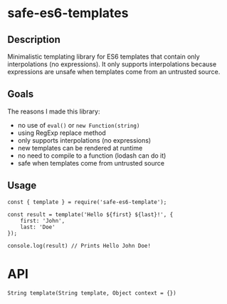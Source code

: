 # safe-es6-templates

## Description

Minimalistic templating library for ES6 templates that contain only interpolations (no expressions). It only supports interpolations because expressions are unsafe when templates come from an untrusted source.

## Goals

The reasons I made this library:

- no use of `eval()` or `new Function(string)`
- using RegExp replace method
- only supports interpolations (no expressions)
- new templates can be rendered at runtime
- no need to compile to a function (lodash can do it)
- safe when templates come from untrusted source

## Usage

```
const { template } = require('safe-es6-template');

const result = template('Hello ${first} ${last}!', {
    first: 'John',
    last: 'Doe'
});

console.log(result) // Prints Hello John Doe!
```

# API

```
String template(String template, Object context = {})
```
